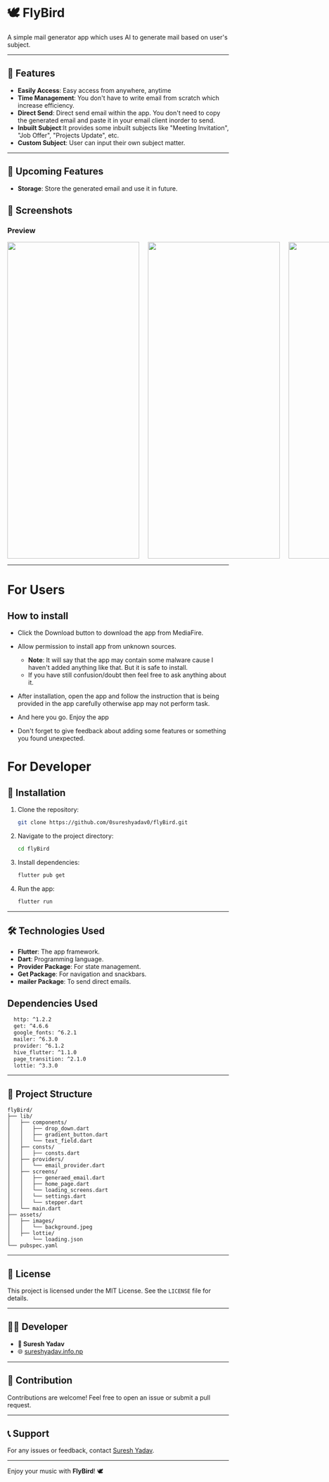 # 🕊️ FlyBird

A simple mail generator app which uses AI to generate mail based on user's subject.

---

## 🌟 Features

- **Easily Access**: Easy access from anywhere, anytime
- **Time Management**: You don't have to write email from scratch which increase efficiency.
- **Direct Send**: Direct send email within the app. You don't need to copy the generated email and paste it in your email client inorder to send.
- **Inbuilt Subject**:It provides some inbuilt subjects like "Meeting Invitation", "Job Offer", "Projects Update", etc.
- **Custom Subject**: User can input their own subject matter.

---

## 🌟 Upcoming Features

- **Storage**: Store the generated email and use it in future.

## 📱 Screenshots

### Preview

<center>
<div style="display:flex;gap:20px;">
<img src="./assets/images/img1.jpg" height = "720px" width="300px">
<img src="./assets/images/img2.jpg" height = "720px" width="300px">
<img src="./assets/images/img3.jpg" height = "720px" width="300px">
</div>

</center>

---

# For Users

## How to install

- Click the Download button to download the app from MediaFire.
- Allow permission to install app from unknown sources.

  - **Note**: It will say that the app may contain some malware cause I haven't added anything like that. But it is safe to install.
  - If you have still confusion/doubt then feel free to ask anything about it.

- After installation, open the app and follow the instruction that is being provided in the app carefully otherwise app may not perform task.
- And here you go. Enjoy the app
- Don't forget to give feedback about adding some features or something you found unexpected.

# For Developer

## 🚀 Installation

1. Clone the repository:

   ```bash
   git clone https://github.com/0sureshyadav0/flyBird.git
   ```

2. Navigate to the project directory:

   ```bash
   cd flyBird
   ```

3. Install dependencies:

   ```bash
   flutter pub get
   ```

4. Run the app:
   ```bash
   flutter run
   ```

---

## 🛠️ Technologies Used

- **Flutter**: The app framework.
- **Dart**: Programming language.
- **Provider Package**: For state management.
- **Get Package**: For navigation and snackbars.
- **mailer Package**: To send direct emails.

## Dependencies Used

```bash
  http: ^1.2.2
  get: ^4.6.6
  google_fonts: ^6.2.1
  mailer: ^6.3.0
  provider: ^6.1.2
  hive_flutter: ^1.1.0
  page_transition: ^2.1.0
  lottie: ^3.3.0
```

---

## 📂 Project Structure

```plaintext
flyBird/
├── lib/
│   ├── components/
│   │   ├── drop_down.dart
│   │   ├── gradient_button.dart
│   │   └── text_field.dart
│   ├── consts/
│   │   ├── consts.dart
│   ├── providers/
│   │   └── email_provider.dart
│   ├── screens/
│   │   ├── generaed_email.dart
│   │   ├── home_page.dart
│   │   └── loading_screens.dart
│   │   └── settings.dart
│   │   └── stepper.dart
│   └── main.dart
├── assets/
│   ├── images/
│   │   └── background.jpeg
│   ├── lottie/
│       └── loading.json
└── pubspec.yaml
```

---

## 📄 License

This project is licensed under the MIT License. See the `LICENSE` file for details.

---

## 🧑‍💻 Developer

- **🧔 Suresh Yadav**
- 🌐 [sureshyadav.info.np](http://sureshyadav.info.np)

---

## 🙌 Contribution

Contributions are welcome! Feel free to open an issue or submit a pull request.

---

## 📞 Support

For any issues or feedback, contact [Suresh Yadav](mailto:sureshyadav.info.np@gmail.com).

---

Enjoy your music with **FlyBird**! 🕊️

